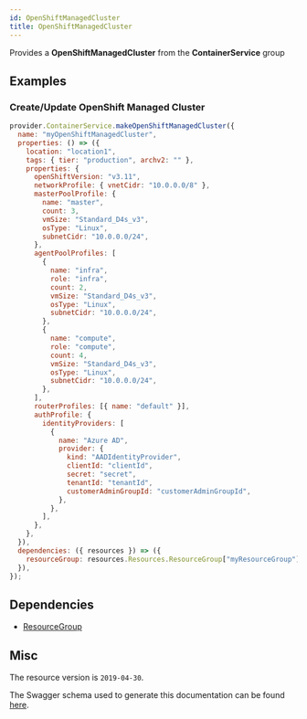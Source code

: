 ```yaml
---
id: OpenShiftManagedCluster
title: OpenShiftManagedCluster
---
```

Provides a **OpenShiftManagedCluster** from the **ContainerService** group
## Examples
### Create/Update OpenShift Managed Cluster
```js
provider.ContainerService.makeOpenShiftManagedCluster({
  name: "myOpenShiftManagedCluster",
  properties: () => ({
    location: "location1",
    tags: { tier: "production", archv2: "" },
    properties: {
      openShiftVersion: "v3.11",
      networkProfile: { vnetCidr: "10.0.0.0/8" },
      masterPoolProfile: {
        name: "master",
        count: 3,
        vmSize: "Standard_D4s_v3",
        osType: "Linux",
        subnetCidr: "10.0.0.0/24",
      },
      agentPoolProfiles: [
        {
          name: "infra",
          role: "infra",
          count: 2,
          vmSize: "Standard_D4s_v3",
          osType: "Linux",
          subnetCidr: "10.0.0.0/24",
        },
        {
          name: "compute",
          role: "compute",
          count: 4,
          vmSize: "Standard_D4s_v3",
          osType: "Linux",
          subnetCidr: "10.0.0.0/24",
        },
      ],
      routerProfiles: [{ name: "default" }],
      authProfile: {
        identityProviders: [
          {
            name: "Azure AD",
            provider: {
              kind: "AADIdentityProvider",
              clientId: "clientId",
              secret: "secret",
              tenantId: "tenantId",
              customerAdminGroupId: "customerAdminGroupId",
            },
          },
        ],
      },
    },
  }),
  dependencies: ({ resources }) => ({
    resourceGroup: resources.Resources.ResourceGroup["myResourceGroup"],
  }),
});

```
## Dependencies
- [ResourceGroup](../Resources/ResourceGroup.md)
## Misc
The resource version is `2019-04-30`.

The Swagger schema used to generate this documentation can be found [here](https://github.com/Azure/azure-rest-api-specs/tree/main/specification/containerservice/resource-manager/Microsoft.ContainerService/stable/2019-04-30/openShiftManagedClusters.json).
